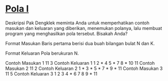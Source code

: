 # [Pola I](https://tlx.toki.id/courses/basic/chapters/06/problems/H/submissions/1630377)

Deskripsi
Pak Dengklek meminta Anda untuk memperhatikan contoh masukan dan keluaran yang diberikan, menemukan polanya, lalu membuat program yang menghasilkan pola tersebut. Bisakah Anda?

Format Masukan
Baris pertama berisi dua buah bilangan bulat N dan K.

Format Keluaran
Pola berukuran N.

Contoh Masukan 1
11 3
Contoh Keluaran 1
1 2 * 4 5 * 7 8 * 10 11
Contoh Masukan 2
11 2
Contoh Keluaran 2
1 * 3 * 5 * 7 * 9 * 11
Contoh Masukan 3
11 5
Contoh Keluaran 3
1 2 3 4 * 6 7 8 9 * 11
